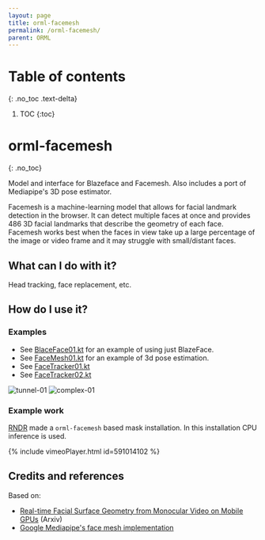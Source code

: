 ```yaml
---
layout: page
title: orml-facemesh
permalink: /orml-facemesh/
parent: ORML
---
```

# Table of contents
{: .no_toc .text-delta}
1. TOC
{:toc}        
# orml-facemesh
{: .no_toc}


Model and interface for Blazeface and Facemesh. Also includes a port of Mediapipe's 3D pose estimator.

Facemesh is a machine-learning model that allows for facial landmark detection in the browser. It can detect multiple faces at once and provides 486 3D facial landmarks that describe the geometry of each face. Facemesh works best when the faces in view take up a large percentage of the image or video frame and it may struggle with small/distant faces.

## What can I do with it?

Head tracking, face replacement, etc.

## How do I use it?

### Examples
* See [BlaceFace01.kt](https://github.com/openrndr/orml/raw/orml-0.3/orml-facemesh/src/demo/kotlin/BlazeFace01.kt) for an example of using just BlazeFace.
* See [FaceMesh01.kt](https://github.com/openrndr/orml/raw/orml-0.3/orml-facemesh/src/demo/kotlin/FaceMesh01.kt) for an example of 3d pose estimation. 
* See [FaceTracker01.kt](https://github.com/openrndr/orml/raw/orml-0.3/orml-facemesh/src/demo/kotlin/FaceTracker01.kt)
* See [FaceTracker02.kt](https://github.com/openrndr/orml/raw/orml-0.3/orml-facemesh/src/demo/kotlin/FaceTracker01.kt)

![tunnel-01](https://github.com/openrndr/orml/raw/orml-0.3/orml-facemesh/images/tunnel-01.gif)
![complex-01](https://github.com/openrndr/orml/raw/orml-0.3/orml-facemesh/images/complex-01.gif)

### Example work

[RNDR](https://rndr.studio) made a `orml-facemesh` based mask installation. In this installation CPU inference is used.

{% include vimeoPlayer.html id=591014102 %}

## Credits and references

Based on:
 * [Real-time Facial Surface Geometry from Monocular Video on Mobile GPUs](https://arxiv.org/abs/1907.06724) (Arxiv)
 * [Google Mediapipe's face mesh implementation](https://google.github.io/mediapipe/solutions/face_mesh.html)